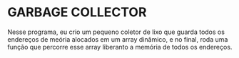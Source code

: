 # GARBAGE COLLECTOR
Nesse programa, eu crio um pequeno coletor de lixo que guarda todos os endereços de meória alocados em um array dinâmico, e no final, roda uma função que percorre esse array liberanto a memória de todos os endereços.

